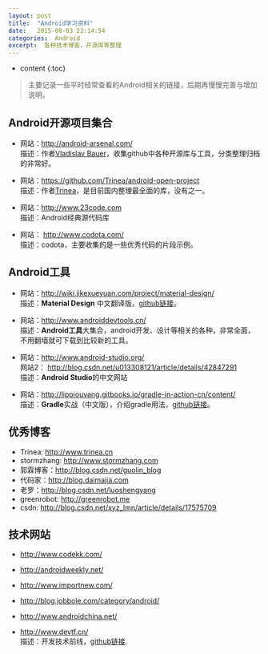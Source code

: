 ```yaml
---
layout: post
title:  "Android学习资料"
date:   2015-08-03 22:14:54
categories:  Android
excerpt:  各种技术博客，开源库等整理
---
```


* content
{:toc}

>  主要记录一些平时经常查看的Android相关的链接，后期再慢慢完善与增加说明。

## Android开源项目集合

- 网站：<http://android-arsenal.com/>  
描述：作者[Vladislav Bauer](https://github.com/vbauer)，收集github中各种开源库与工具，分类整理归档的非常好。

- 网站：<https://github.com/Trinea/android-open-project>  
描述：作者[Trinea](https://github.com/Trinea)，是目前国内整理最全面的库，没有之一。

- 网站：<http://www.23code.com>  
描述：Android经典源代码库

- 网站： <http://www.codota.com/>  
描述：codota，主要收集的是一些优秀代码的片段示例。


##  Android工具

- 网站：<http://wiki.jikexueyuan.com/project/material-design/>  
描述：**Material Design** 中文翻译版，[github链接](https://github.com/1sters/material_design_zh_2)。

- 网站：<http://www.androiddevtools.cn/>  
描述：**Android工具**大集合，android开发、设计等相关的各种，非常全面，不用翻墙就可下载到比较新的工具。

- 网站：<http://www.android-studio.org/>    
网站2： <http://blog.csdn.net/u013308121/article/details/42847291>  
描述：**Android Studio**的中文网站

- 网站：<http://lippiouyang.gitbooks.io/gradle-in-action-cn/content/>    
描述：**Gradle**实战（中文版），介绍gradle用法，[github链接](https://github.com/LippiOuYang/GradleInActionZh)。


## 优秀博客

- Trinea:   <http://www.trinea.cn>
- stormzhang: <http://www.stormzhang.com>
- 郭霖博客：<http://blog.csdn.net/guolin_blog>
- 代码家：<http://blog.daimajia.com>
- 老罗：<http://blog.csdn.net/luoshengyang>
- greenrobot: <http://greenrobot.me>
- csdn: <http://blog.csdn.net/xyz_lmn/article/details/17575709>  

## 技术网站
- <http://www.codekk.com/>
- <http://androidweekly.net/>
- <http://www.importnew.com/>
- <http://blog.jobbole.com/category/android/>
- <http://www.androidchina.net/>  

- <http://www.devtf.cn/>  
描述：开发技术前线，[github链接](https://github.com/bboyfeiyu/android-tech-frontier).











